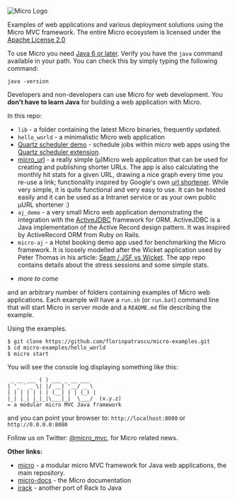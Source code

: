 ![Micro Logo](https://raw.github.com/florinpatrascu/micro-examples/master/micro-logo.png)
 
Examples of web applications and various deployment solutions using the Micro MVC framework. The entire Micro ecosystem is licensed under the [Apache License 2.0](http://www.apache.org/licenses/LICENSE-2.0.html)

To use Micro you need [Java 6 or later](http://www.oracle.com/technetwork/java/javase/downloads/index.html). Verify you have the `java` command available in your path. You can check this by simply typing the following command:

    java -version

Developers and non-developers can use Micro for web development. You **don't have to learn Java** for building a web application with Micro.
    
In this repo:
 
 - `lib` - a folder containing the latest Micro binaries, frequently updated.
 - `hello_world` - a minimalistic Micro web application
 - [Quartz scheduler demo](quartz_demo) - schedule jobs within micro web apps using the [Quartz scheduler extension](https://github.com/florinpatrascu/micro-extensions/tree/master/quartz_scheduler).
 - [micro_url](micro_url/) - a really simple (µ)Micro web application that can be used for creating and publishing shorter URLs. The app is also calculating the monthly hit stats for a given URL, drawing a nice graph every time you re-use a link; functionality inspired by Google's own [url shortener](http://goo.gl/). While very simple, it is quite functional and very easy to use. It can be hosted easily and it can be used as a Intranet service or as your own public µURL shortener :) 
 - `aj_demo` - a very small Micro web application demonstrating the integration with the [ActiveJDBC](https://code.google.com/p/activejdbc/) framework for ORM. ActiveJDBC is a Java implementation of the Active Record design pattern. It was inspired by ActiveRecord ORM from Ruby on Rails.
 - `micro-aj` - a Hotel booking demo app used for benchmarking the Micro framework. It is loosely modelled after the Wicket application used by Peter Thomas in his article: [Seam / JSF vs Wicket](http://ptrthomas.wordpress.com/2009/01/14/seam-jsf-vs-wicket-performance-comparison/). The app repo contains details about the stress sessions and some simple stats.<p></p>
 - *more to come*
 
and an arbitrary number of folders containing examples of Micro web applications. Each example will have a `run.sh` (or `run.bat`) command line that will start Micro in server mode and a `README.md` file describing the example.

Using the examples.

    $ git clone https://github.com/florinpatrascu/micro-examples.git
    $ cd micro-examples/hello_world
    $ micro start

You will see the console log displaying something like this:  

     _ __ ___ ( ) ___ _ __ ___ 
    | '_ ` _ \| |/ __| '__/ _ \ 
    | | | | | | | (__| | | (_) |
    |_| |_| |_|_|\___|_|  \___/  (x.y.z)
    = a modular micro MVC Java framework
    
and you can point your browser to: `http://localhost:8080` or `http://0.0.0.0:8080`

Follow us on Twitter: [@micro_mvc](http://twitter.com/micro_mvc), for Micro related news.

**Other links:**

 - [micro](https://github.com/florinpatrascu/micro) - a modular micro MVC framework for Java web applications, the main repository.
 - [micro-docs](https://github.com/florinpatrascu/micro-docs) - the Micro documentation
 - [jrack](https://github.com/florinpatrascu/jrack) - another port of Rack to Java
